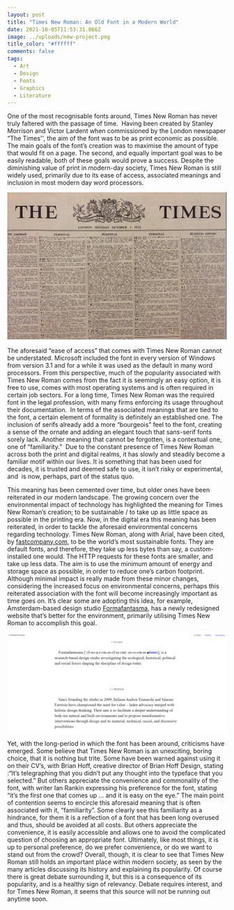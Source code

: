 ```yaml
---
layout: post
title: "Times New Roman: An Old Font in a Modern World"
date: 2021-10-05T11:53:31.866Z
image: ../uploads/new-project.png
title_color: "#ffffff"
comments: false
tags:
  - Art
  - Design
  - Fonts
  - Graphics
  - Literature
---
```

One of the most recognisable fonts around, Times New Roman has never truly faltered with the passage of time.  Having been created by Stanley Morrison and Victor Lardent when commissioned by the London newspaper “The Times'', the aim of the font was to be as print economic as possible. The main goals of the font’s creation was to maximise the amount of type that would fit on a page. The second, and equally important goal was to be easily readable, both of these goals would prove a success. Despite the diminishing value of print in modern-day society, Times New Roman is still widely used, primarily due to its ease of access, associated meanings and inclusion in most modern day word processors. 

![An issue of the Times, 1932. (Utilising the commissioned font)](../uploads/image00_4.jpg "An issue of the Times, 1932. (Utilising the commissioned font)")





The aforesaid “ease of access” that comes with Times New Roman cannot be understated. Microsoft included the font in every version of Windows from version 3.1 and for a while it was used as the default in many word processors. From this perspective, much of the popularity associated with Times New Roman comes from the fact it is seemingly an easy option, it is free to use, comes with most operating systems and is often required in certain job sectors. For a long time, Times New Roman was the required font in the legal profession, with many firms enforcing its usage throughout their documentation.  In terms of the associated meanings that are tied to the font, a certain element of formality is definitely an established one. The inclusion of serifs already add a more “bourgeois” feel to the font, creating a sense of the ornate and adding an elegant touch that sans-serif fonts sorely lack. Another meaning that cannot be forgotten, is a contextual one, one of “familiarity.”  Due to the constant presence of Times New Roman across both the print and digital realms, it has slowly and steadily become a familiar motif within our lives. It is something that has been used for decades, it is trusted and deemed safe to use, it isn’t risky or experimental, and  is now, perhaps, part of the status quo. 

This meaning has been cemented over time, but older ones have been reiterated in our modern landscape. The growing concern over the environmental impact of technology has highlighted the meaning for Times New Roman’s creation; to be sustainable / to take up as little space as possible in the printing era. Now, in the digital era this meaning has been reiterated, in order to tackle the aforesaid environmental concerns regarding technology. Times New Roman, along with Arial, have been cited, by [fastcompany.com](http://fastcompany.com), to be the world’s most sustainable fonts. They are default fonts, and therefore, they take up less bytes than say, a custom-installed one would. The HTTP requests for these fonts are smaller, and take up less data. The aim is to use the minimum amount of energy and storage space as possible, in order to reduce one’s carbon footprint. Although minimal impact is really made from these minor changes, considering the increased focus on environmental concerns, perhaps this reiterated association with the font will become increasingly important as time goes on. It’s clear some are adopting this idea, for example, Amsterdam-based design studio [Formafantasma](https://formafantasma.com/), has a newly redesigned website that’s better for the environment, primarily utilising Times New Roman to accomplish this goal. 

![An environmentally friendly website design for Formafantasma. ](../uploads/new-project-1-.png "An environmentally friendly website design for Formafantasma. ")

Yet, with the long-period in which the font has been around, criticisms have emerged. Some believe that Times New Roman is an unexciting, boring choice, that it is nothing but trite. Some have been warned against using it on their CV’s, with Brian Hoff, creative director of Brian Hoff Design, stating :“It’s telegraphing that you didn’t put any thought into the typeface that you selected.” But others appreciate the convenience and commonality of the font, with writer Ian Rankin expressing his preference for the font, stating “it’s the first one that comes up … and it is easy on the eye.” The main point of contention seems to encircle this aforesaid meaning that is often associated with it, “familiarity”. Some clearly see this familiarity as a hindrance, for them it is a reflection of a font that has been long overused and thus, should be avoided at all costs. But others appreciate the convenience, it is easily accessible and allows one to avoid the complicated question of choosing an appropriate font. Ultimately, like most things, it is up to personal preference, do we prefer convenience, or do we want to stand out from the crowd? Overall, though, it is clear to see that Times New Roman still holds an important place within modern society, as seen by the many articles discussing its history and explaining its popularity. Of course there is great debate surrounding it, but this is a consequence of its popularity, and is a healthy sign of relevancy. Debate requires interest, and for Times New Roman, it seems that this source will not be running out anytime soon.

<!--EndFragment-->